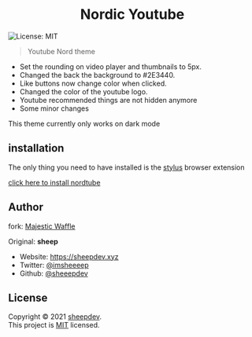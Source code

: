 
<h1 align="center">Nordic Youtube</h1>
<p>
    <img alt="License: MIT" src="https://img.shields.io/badge/License-MIT-yellow.svg" />
  </a>
</p>

>Youtube Nord theme

* Set the rounding on video player and thumbnails to 5px.
* Changed the back the background to #2E3440.
* Like buttons now change color when clicked.
* Changed the color of the youtube logo.
* Youtube recommended things are not hidden anymore
* Some minor changes

This theme currently only works on dark mode

## installation

The only thing you need to have installed is the [stylus](https://github.com/openstyles/stylus) browser extension

[click here to install nordtube](https://github.com/CatFoodEnthusiast/Youtube-Nord-Theme/raw/main/nordtube.user.css)


## Author

fork: [Majestic Waffle](https://github.com/MajesticWaffle)

Original:
**sheep**

* Website: https://sheepdev.xyz
* Twitter: [@imsheeeep](https://twitter.com/imsheeeep)
* Github: [@sheeepdev](https://github.com/sheeepdev)

## License

Copyright © 2021 [sheepdev](https://github.com/sheeepdev).<br />
This project is [MIT](https://github.com/sheeepdev/nordtube/blob/main/LICENSE) licensed.
